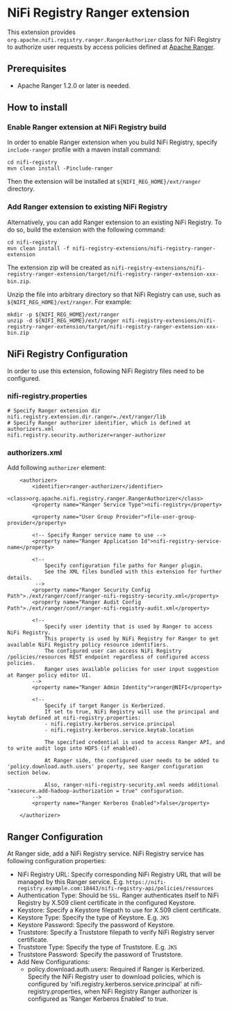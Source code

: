 <!--
  Licensed to the Apache Software Foundation (ASF) under one or more
  contributor license agreements.  See the NOTICE file distributed with
  this work for additional information regarding copyright ownership.
  The ASF licenses this file to You under the Apache License, Version 2.0
  (the "License"); you may not use this file except in compliance with
  the License.  You may obtain a copy of the License at
      http://www.apache.org/licenses/LICENSE-2.0
  Unless required by applicable law or agreed to in writing, software
  distributed under the License is distributed on an "AS IS" BASIS,
  WITHOUT WARRANTIES OR CONDITIONS OF ANY KIND, either express or implied.
  See the License for the specific language governing permissions and
  limitations under the License.
-->
# NiFi Registry Ranger extension

This extension provides `org.apache.nifi.registry.ranger.RangerAuthorizer` class for NiFi Registry to authorize user requests by access policies defined at [Apache Ranger](https://ranger.apache.org/).

## Prerequisites

* Apache Ranger 1.2.0 or later is needed.

## How to install

### Enable Ranger extension at NiFi Registry build

In order to enable Ranger extension when you build NiFi Registry, specify `include-ranger` profile with a maven install command:

```
cd nifi-registry
mvn clean install -Pinclude-ranger
```

Then the extension will be installed at `${NIFI_REG_HOME}/ext/ranger` directory.

### Add Ranger extension to existing NiFi Registry

Alternatively, you can add Ranger extension to an existing NiFi Registry.
To do so, build the extension with the following command:

```
cd nifi-registry
mvn clean install -f nifi-registry-extensions/nifi-registry-ranger-extension
```

The extension zip will be created as `nifi-registry-extensions/nifi-registry-ranger-extension/target/nifi-registry-ranger-extension-xxx-bin.zip`.

Unzip the file into arbitrary directory so that NiFi Registry can use, such as `${NIFI_REG_HOME}/ext/ranger`.
For example:

```
mkdir -p ${NIFI_REG_HOME}/ext/ranger
unzip -d ${NIFI_REG_HOME}/ext/ranger nifi-registry-extensions/nifi-registry-ranger-extension/target/nifi-registry-ranger-extension-xxx-bin.zip
```

## NiFi Registry Configuration

In order to use this extension, following NiFi Registry files need to be configured.

### nifi-registry.properties

```
# Specify Ranger extension dir
nifi.registry.extension.dir.ranger=./ext/ranger/lib
# Specify Ranger authorizer identifier, which is defined at authorizers.xml
nifi.registry.security.authorizer=ranger-authorizer
```

### authorizers.xml

Add following `authorizer` element:
```
    <authorizer>
        <identifier>ranger-authorizer</identifier>
        <class>org.apache.nifi.registry.ranger.RangerAuthorizer</class>
        <property name="Ranger Service Type">nifi-registry</property>

        <property name="User Group Provider">file-user-group-provider</property>

        <!-- Specify Ranger service name to use -->
        <property name="Ranger Application Id">nifi-registry-service-name</property>

        <!--
            Specify configuration file paths for Ranger plugin.
            See the XML files bundled with this extension for further details.
         -->
        <property name="Ranger Security Config Path">./ext/ranger/conf/ranger-nifi-registry-security.xml</property>
        <property name="Ranger Audit Config Path">./ext/ranger/conf/ranger-nifi-registry-audit.xml</property>

        <!--
            Specify user identity that is used by Ranger to access NiFi Registry.
            This property is used by NiFi Registry for Ranger to get available NiFi Registry policy resource identifiers.
            The configured user can access NiFi Registry /policies/resources REST endpoint regardless of configured access policies.
            Ranger uses available policies for user input suggestion at Ranger policy editor UI.
        -->
        <property name="Ranger Admin Identity">ranger@NIFI</property>

        <!--
            Specify if target Ranger is Kerberized.
            If set to true, NiFi Registry will use the principal and keytab defined at nifi-registry.properties:
            - nifi.registry.kerberos.service.principal
            - nifi.registry.kerberos.service.keytab.location

            The specified credential is used to access Ranger API, and to write audit logs into HDFS (if enabled).

            At Ranger side, the configured user needs to be added to 'policy.download.auth.users' property, see Ranger configuration section below.

            Also, ranger-nifi-registry-security.xml needs additional "xasecure.add-hadoop-authorization = true" configuration.
        -->
        <property name="Ranger Kerberos Enabled">false</property>

    </authorizer>
```

## Ranger Configuration

At Ranger side, add a NiFi Registry service. NiFi Registry service has following configuration properties:

- NiFi Registry URL: Specify corresponding NiFi Registry URL that will be managed by this Ranger service. E.g. `https://nifi-registry.example.com:18443/nifi-registry-api/policies/resources`
- Authentication Type: Should be `SSL`. Ranger authenticates itself to NiFi Registry by X.509 client certificate in the configured Keystore.
- Keystore: Specify a Keystore filepath to use for X.509 client certificate.
- Keystore Type: Specify the type of Keystore. E.g. `JKS`
- Keystore Password: Specify the password of Keystore.
- Truststore: Specify a Truststore filepath to verify NiFi Registry server certificate.
- Truststore Type: Specify the type of Truststore. E.g. `JKS`
- Truststore Password: Specify the password of Truststore.
- Add New Configurations:
  - policy.download.auth.users: Required if Ranger is Kerberized.
    Specify the NiFi Registry user to download policies,
    which is configured by 'nifi.registry.kerberos.service.principal' at nifi-registry.properties,
    when NiFi Registry Ranger authorizer is configured as 'Ranger Kerberos Enabled' to true.
